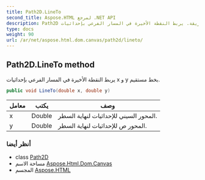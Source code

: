 ```yaml
---
title: Path2D.LineTo
second_title: Aspose.HTML لمرجع .NET API
description: Path2D طريقة. يربط النقطة الأخيرة في المسار الفرعي بإحداثيات x و y بخط مستقيم.
type: docs
weight: 90
url: /ar/net/aspose.html.dom.canvas/path2d/lineto/
---
```

## Path2D.LineTo method

يربط النقطة الأخيرة في المسار الفرعي بإحداثيات x و y بخط مستقيم.

```csharp
public void LineTo(double x, double y)
```

| معامل | يكتب | وصف |
| --- | --- | --- |
| x | Double | المحور السيني للإحداثيات لنهاية السطر. |
| y | Double | المحور ص للإحداثيات لنهاية السطر. |

### أنظر أيضا

* class [Path2D](../)
* مساحة الاسم [Aspose.Html.Dom.Canvas](../../path2d/)
* المجسم [Aspose.HTML](../../../)


